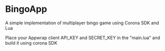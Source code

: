 # BingoApp
A simple implementation of multiplayer bingo game using Corona SDK and Lua

Place your Appwrap client API_KEY and SECRET_KEY in the "main.lua" and build it using corona SDK
